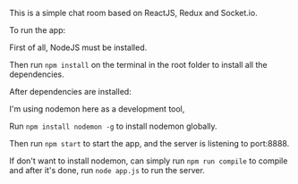 This is a simple chat room based on ReactJS, Redux and Socket.io.

To run the app:
 
First of all, NodeJS must be installed.

Then run `npm install` on the terminal in the root folder to install all the dependencies.

After dependencies are installed:

I'm using nodemon here as a development tool,

Run `npm install nodemon -g` to install nodemon globally.

Then run `npm start` to start the app, and the server is listening to port:8888.

If don't want to install nodemon, can simply run `npm run compile` to compile and after it's done, run `node app.js` to run the server.